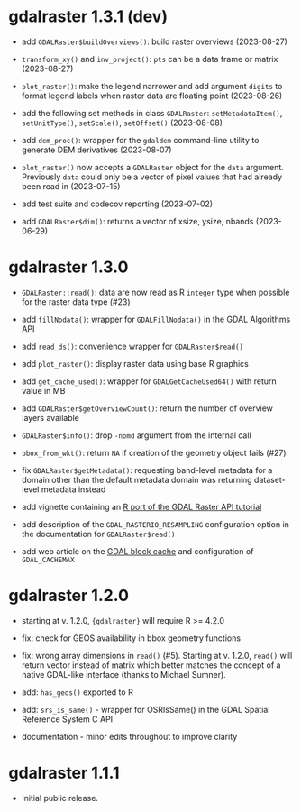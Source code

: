 # gdalraster 1.3.1 (dev)

* add `GDALRaster$buildOverviews()`: build raster overviews (2023-08-27)

* `transform_xy()` and `inv_project()`: `pts` can be a data frame or matrix (2023-08-27)

* `plot_raster()`: make the legend narrower and add argument `digits` to format legend labels when raster data are floating point (2023-08-26)

* add the following set methods in class `GDALRaster`: `setMetadataItem()`, `setUnitType()`, `setScale()`, `setOffset()` (2023-08-08)

* add `dem_proc()`: wrapper for the `gdaldem` command-line utility to generate DEM derivatives (2023-08-07)

* `plot_raster()` now accepts a `GDALRaster` object for the `data` argument. Previously `data` could only be a vector of pixel values that had already been read in (2023-07-15)

* add test suite and codecov reporting (2023-07-02)

* add `GDALRaster$dim()`: returns a vector of xsize, ysize, nbands (2023-06-29)

# gdalraster 1.3.0

* `GDALRaster::read()`: data are now read as R `integer` type when possible for the raster data type (#23)

* add `fillNodata()`: wrapper for `GDALFillNodata()` in the GDAL Algorithms API

* add `read_ds()`: convenience wrapper for `GDALRaster$read()`

* add `plot_raster()`: display raster data using base R graphics

* add `get_cache_used()`: wrapper for `GDALGetCacheUsed64()` with return value in MB

* add `GDALRaster$getOverviewCount()`: return the number of overview layers available

* `GDALRaster$info()`: drop `-nomd` argument from the internal call

* `bbox_from_wkt()`: return `NA` if creation of the geometry object fails (#27)

* fix `GDALRaster$getMetadata()`: requesting band-level metadata for a domain other than the default metadata domain was returning dataset-level metadata instead

* add vignette containing an [R port of the GDAL Raster API tutorial](https://usdaforestservice.github.io/gdalraster/articles/raster-api-tutorial.html)

* add description of the `GDAL_RASTERIO_RESAMPLING` configuration option in the documentation for `GDALRaster$read()`

* add web article on the [GDAL block cache](https://usdaforestservice.github.io/gdalraster/articles/gdal-block-cache.html) and configuration of `GDAL_CACHEMAX`

# gdalraster 1.2.0

* starting at v. 1.2.0, `{gdalraster}` will require R >= 4.2.0

* fix: check for GEOS availability in bbox geometry functions

* fix: wrong array dimensions in `read()` (#5). Starting at v. 1.2.0, `read()` will return vector instead of matrix which better matches the concept of a native GDAL-like interface (thanks to Michael Sumner).

* add: `has_geos()` exported to R

* add: `srs_is_same()` - wrapper for OSRIsSame() in the GDAL Spatial Reference System C API

* documentation - minor edits throughout to improve clarity

# gdalraster 1.1.1

* Initial public release.
